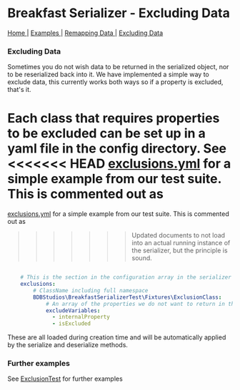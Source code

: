 # Breakfast Serializer - Excluding Data

<nav>
    <span>
        <a href='index.md'>
            Home
        </a>
    </span>
    | 
    <span>
        <a href='examples.md'>
            Examples
        </a>
    </span>
     |
    <span>
        <a href='remapping.md'>
            Remapping Data
        </a>
    </span>
     | 
    <span>
        <a href='exclusions.md'>
            Excluding Data
        </a>
    </span>
</nav>

### Excluding Data

Sometimes you do not wish data to be returned in the serialized object, nor to be reserialized back into it.
We have implemented a simple way to exclude data, this currently works both ways so if a property is excluded, that's it.

Each class that requires properties to be excluded can be set up in a yaml file in the config directory. See 
<<<<<<< HEAD
[exclusions.yml](../config/exclusions/exclusions.yml) for a simple example from our test suite. This is commented out as 
=======
[exclusions.yml](../config/exclusions/exclusions.yml]) for a simple example from our test suite. This is commented out as 
>>>>>>> Updated documents
to not load into an actual running instance of the serializer, but the principle is sound.

```yml

    # This is the section in the configuration array in the serializer in which this resides
    exclusions:
        # ClassName including full namespace
        BDBStudios\BreakfastSerializerTest\Fixtures\ExclusionClass:
            # An array of the properties we do not want to return in the serialized object
            excludeVariables:
              - internalProperty
              - isExcluded

```

These are all loaded during creation time and will be automatically applied by the serialize and deserialize methods.

### Further examples 

See [ExclusionTest](../test/BreakfastSerializer/ExclusionTest.php) for further examples
